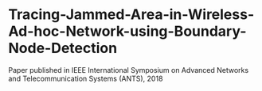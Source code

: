 # Tracing-Jammed-Area-in-Wireless-Ad-hoc-Network-using-Boundary-Node-Detection
Paper published in IEEE International Symposium on Advanced Networks and Telecommunication Systems (ANTS), 2018
